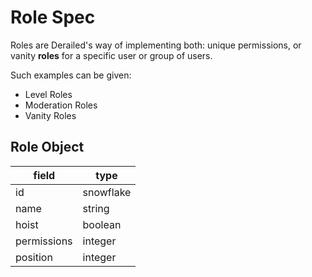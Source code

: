 # Role Spec
Roles are Derailed's way of implementing both: unique permissions, 
or vanity **roles** for a specific user or group of users.

Such examples can be given:

- Level Roles
- Moderation Roles
- Vanity Roles

## Role Object

| field         | type      |
| ------------- | --------- |
| id            | snowflake |
| name          | string    |
| hoist         | boolean   |
| permissions   | integer   |
| position      | integer   |
